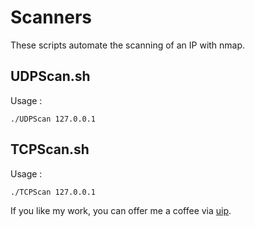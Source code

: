# Scanners

These scripts automate the scanning of an IP with nmap.

## UDPScan.sh

Usage :
```
./UDPScan 127.0.0.1
```

## TCPScan.sh

Usage :
```
./TCPScan 127.0.0.1
```

If you like my work, you can offer me a coffee via [uip](https://utip.io/g3rb0ise).
